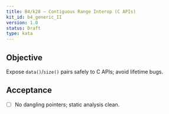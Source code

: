 ```yaml
---
title: B4/k28 — Contiguous Range Interop (C APIs)
kit_id: b4_generic_II
version: 1.0
status: Draft
type: kata
---
```

## Objective
Expose `data()`/`size()` pairs safely to C APIs; avoid lifetime bugs.
## Acceptance
- [ ] No dangling pointers; static analysis clean.